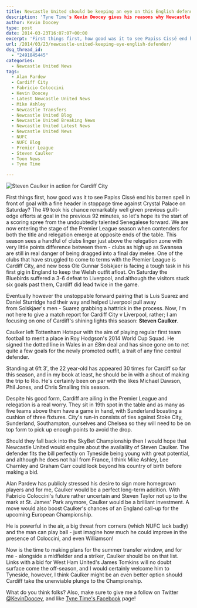```yaml
---
title: Newcastle United should be keeping an eye on this English defender
description: 'Tyne Time's Kevin Doocey gives his reasons why Newcastle United should be readying a summer swoop for Cardiff City defender Steven Caulker.'
author: Kevin Doocey
type: post
date: 2014-03-23T16:07:07+00:00
excerpt: 'First things first, how good was it to see Papiss Cissé end his barren spell in front of goal with a fine header in stoppage time against Crystal Palace on Saturday? The #9 took his chance remarkably..'
url: /2014/03/23/newcastle-united-keeping-eye-english-defender/
dsq_thread_id:
  - "2491845445"
categories:
  - Newcastle United News
tags:
  - Alan Pardew
  - Cardiff City
  - Fabricio Coloccini
  - Kevin Doocey
  - Latest Newcastle United News
  - Mike Ashley
  - Newcastle Transfers
  - Newcastle United Blog
  - Newcastle United Breaking News
  - Newcastle United Latest News
  - Newcastle United News
  - NUFC
  - NUFC Blog
  - Premier League
  - Steven Caulker
  - Toon News
  - Tyne Time

---
```

![Steven Caulker in action for Cardiff City](http://www.tynetime.com/wp-content/uploads/2014/03/Steven-Caulker-Cardiff-City.jpg "Caulker - Arguably one of the best English central defenders in the Premier League")

First things first, how good was it to see Papiss Cissé end his barren spell in front of goal with a fine header in stoppage time against Crystal Palace on Saturday? The #9 took his chance remarkably well given previous guilt-edge efforts at goal in the previous 92 minutes, so let's hope its the start of a scoring spree from the undoubtedly talented Senegalese forward. We are now entering the stage of the Premier League season when contenders for both the title and relegation emerge at opposite ends of the table. This season sees a handful of clubs linger just above the relegation zone with very little points difference between them - clubs as high up as Swansea are still in real danger of being dragged into a final day melee. One of the clubs that have struggled to come to terms with the Premier League is Cardiff City, and new boss Ole Gunnar Solskjaer is facing a tough task in his first gig in England to keep the Welsh outfit afloat. On Saturday the  Bluebirds suffered a 3-6 defeat to Liverpool, and although the visitors stuck six goals past them, Cardiff did lead twice in the game.

Eventually however the unstoppable forward pairing that is Luis Suarez and Daniel Sturridge had their way and helped Liverpool pull away from Solskjaer's men - Suarez grabbing a hattrick in the process. Now, I'm not here to give a match report for Cardiff City v Liverpool, rather; I am focusing on one of Cardiff's shining lights this season: **Steven Caulker**.

Caulker left Tottenham Hotspur with the aim of playing regular first team football to merit a place in Roy Hodgson's 2014 World Cup Squad. He signed the dotted line in Wales in an £8m deal and has since gone on to net quite a few goals for the newly promoted outfit, a trait of any fine central defender.

Standing at 6ft 3&#8242;, the 22 year-old has appeared 30 times for Cardiff so far this season, and in my book at least, he should be in with a shout of making the trip to Rio. He's certainly been on par with the likes Michael Dawson, Phil Jones, and Chris Smalling this season.

Despite his good form, Cardiff are ailing in the Premier League and relegation is a real worry. They sit in 19th spot in the table and as many as five teams above them have a game in hand, with Sunderland boasting a cushion of three fixtures. City's run-in consists of ties against Stoke City, Sunderland, Southampton, ourselves and Chelsea so they will need to be on top form to pick up enough points to avoid the drop.

Should they fall back into the SkyBet Championship then I would hope that Newcastle United would enquire about the availaility of Steven Caulker. The defender fits the bill perfectly on Tyneside being young with great potential, and although he does not hail from France, I think Mike Ashley, Lee Charnley and Graham Carr could look beyond his country of birth before making a bid.

Alan Pardew has publicly stressed his desire to sign more homegrown players and for me, Caulker would be a perfect long-term addition. With Fabricio Coloccini's future rather uncertain and Steven Taylor not up to the mark at St. James' Park anymore, Caulker would be a brilliant investment. A move would also boost Caulker's chances of an England call-up for the upcoming European Championship.

He is powerful in the air, a big threat from corners (which NUFC lack badly) and the man can play ball - just imagine how much he could improve in the presence of Coloccini, and even Williamson!

Now is the time to making plans for the summer transfer window, and for me - alongside a midfielder and a striker, Caulker should be on that list. Links with a bid for West Ham United's James Tomkins will no doubt surface come the off-season, and I would certainly welcome him to Tyneside, however, I think Caulker might be an even better option should Cardiff take the unenviable plunge to the Championship.

What do you think folks? Also, make sure to give me a follow on Twitter [@KevinDoocey](https://twitter.com/kevindoocey "Kevin Doocey Twitter"), and like [Tyne Time's Facebook](http://www.facebook.com/tynetime "Tyne Time Facebook") page!
